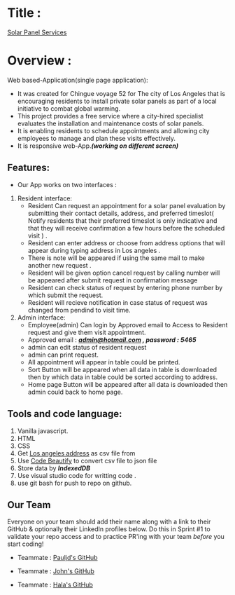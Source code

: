 # Title :
[Solar Panel Services](https://chingu-voyages.github.io/v52-tier1-team-02/)
# Overview :
Web based-Application(single page application):
 * It was created for Chingue voyage 52 for The city of Los Angeles that is encouraging residents to install private solar panels as part of a local initiative to combat global warming.
 * This project provides a free service where a city-hired specialist evaluates the installation and maintenance costs of solar panels. 
 * It is enabling residents to schedule appointments and allowing city employees to manage and plan these visits effectively.
 * It is responsive web-App.***(working on different screen)*** 
## Features:
* Our App works on two interfaces :
1. Resident interface: 
   * Resident Can request an appointment for a solar panel evaluation by submitting their contact details, address, and preferred timeslot( Notify residents that their preferred timeslot is only indicative and that they will receive confirmation a few hours before the scheduled visit ) .
   * Resident can enter address or choose from address options that will appear during typing address in Los angeles .
   * There is note will be appeared if using the same mail to make another new request .
   * Resident will be given option cancel request by calling number will be appeared after submit request in confirmation message
   * Resident can check status of request by entering phone number by which submit the request.
   * Resident will recieve notification in case status of request was changed from pendind to visit time. 
2. Admin interface: 
    * Employee(admin) Can login by Approved email to Access to Resident request and give them visit appointment.
    *  Approved email : ***admin@hotmail.com , password : 5465***
    * admin can edit status of resident request
    * admin can print request.
    * All appointment will appear in table could be printed. 
    * Sort Button will be appeared when all data in table is downloaded then by which data in table could be sorted according to address.
    * Home page Button will be appeared after all data is downloaded then admin could back to home page.    

## Tools and code language:
   1. Vanilla javascript.
   2. HTML
   3. CSS
   4. Get [Los angeles address](https://catalog.data.gov/dataset/addresses-in-the-city-of-los-angeles/resource/d8bb845a-047a-43cb-bf30-565960c127b5?inner_span=True) as csv file from 
   5. Use  [Code Beautify](https://codebeautify.org/csv-to-json-converter#google_vignette) to convert csv file to json file
   6. Store data by ***IndexedDB***
   7. Use visual studio code for writting code .
   8. use git bash for push to repo on github.

   ## Our Team

Everyone on your team should add their name along with a link to their GitHub
& optionally their LinkedIn profiles below. Do this in Sprint #1 to validate
your repo access and to practice PR'ing with your team *before* you start
coding!

- Teammate : [Pauljd's GitHub](https://github.com/Pauljd1) 

- Teammate : [John's GitHub](https://github.com/Johnn78)

- Teammate : [Hala's GitHub](https://github.com/HalaM5) 
